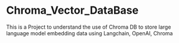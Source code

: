 # Chroma_Vector_DataBase
This is a Project to understand the use of Chroma DB to store large language model embedding data using Langchain, OpenAI, Chroma 

